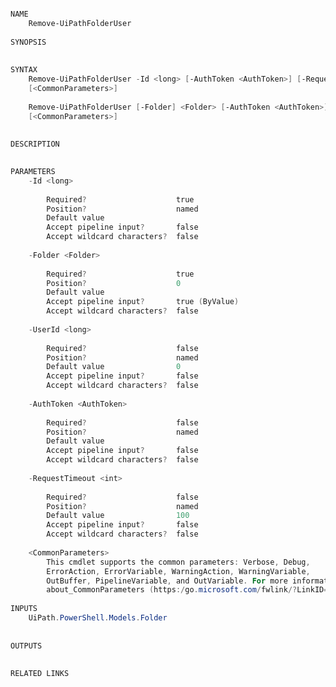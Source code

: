 ﻿```PowerShell

NAME
    Remove-UiPathFolderUser
    
SYNOPSIS
    
    
SYNTAX
    Remove-UiPathFolderUser -Id <long> [-AuthToken <AuthToken>] [-RequestTimeout <int>] [-UserId <long>] 
    [<CommonParameters>]
    
    Remove-UiPathFolderUser [-Folder] <Folder> [-AuthToken <AuthToken>] [-RequestTimeout <int>] [-UserId <long>] 
    [<CommonParameters>]
    
    
DESCRIPTION
    

PARAMETERS
    -Id <long>
        
        Required?                    true
        Position?                    named
        Default value                
        Accept pipeline input?       false
        Accept wildcard characters?  false
        
    -Folder <Folder>
        
        Required?                    true
        Position?                    0
        Default value                
        Accept pipeline input?       true (ByValue)
        Accept wildcard characters?  false
        
    -UserId <long>
        
        Required?                    false
        Position?                    named
        Default value                0
        Accept pipeline input?       false
        Accept wildcard characters?  false
        
    -AuthToken <AuthToken>
        
        Required?                    false
        Position?                    named
        Default value                
        Accept pipeline input?       false
        Accept wildcard characters?  false
        
    -RequestTimeout <int>
        
        Required?                    false
        Position?                    named
        Default value                100
        Accept pipeline input?       false
        Accept wildcard characters?  false
        
    <CommonParameters>
        This cmdlet supports the common parameters: Verbose, Debug,
        ErrorAction, ErrorVariable, WarningAction, WarningVariable,
        OutBuffer, PipelineVariable, and OutVariable. For more information, see 
        about_CommonParameters (https:/go.microsoft.com/fwlink/?LinkID=113216). 
    
INPUTS
    UiPath.PowerShell.Models.Folder
    
    
OUTPUTS
    
    
RELATED LINKS



```
